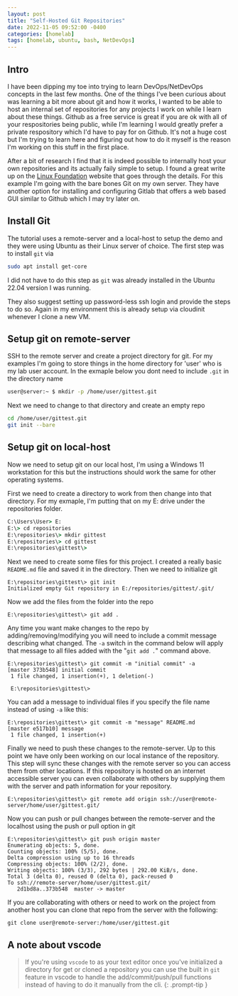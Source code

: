 ```yaml
---
layout: post
title: "Self-Hosted Git Repositories"
date: 2022-11-05 09:52:00 -0400
categories: [homelab]
tags: [homelab, ubuntu, bash, NetDevOps]
---
```


## Intro
I have been dipping my toe into trying to learn DevOps/NetDevOps concepts in the last few months. One of the things I've been curious about was learning a bit more about git and how it works, I wanted to be able to host an internal set of repositories for any projects I work on while I learn about these things. Github as a free service is great if you are ok with all of your respositories being public, while I'm learning I would greatly prefer a private respository which I'd have to pay for on Github. It's not a huge cost but I'm trying to learn here and figuring out how to do it myself is the reason I'm working on this stuff in the first place. 

After a bit of research I find that it is indeed possible to internally host your own repositories and its actually faily simple to setup. I found a great write up on the [Linux Foundation](https://www.linuxfoundation.org/blog/blog/classic-sysadmin-how-to-run-your-own-git-server) website that goes through the details. For this example I'm going with the bare bones Git on my own server. They have another option for installing and configuring Gitlab that offers a web based GUI similar to Github which I may try later on.

## Install Git 
The tutorial uses a remote-server and a local-host to setup the demo and they were using Ubuntu as their Linux server of choice. The first step was to install `git` via 
``` bash
sudo apt install get-core
```
I did not have to do this step as `git` was already installed in the Ubuntu 22.04 version I was running. 

They also suggest setting up password-less ssh login and provide the steps to do so. Again in my environment this is already setup via cloudinit whenever I clone a new VM. 

## Setup git on remote-server
SSH to the remote server and create a project directory for git. For my examples I'm going to store things in the home directory for 'user' who is my lab user account. In the exmaple below you dont need to include `.git` in the directory name 
``` bash
user@server:~ $ mkdir -p /home/user/gittest.git
```
Next we need to change to that directory and create an empty repo
``` bash
cd /home/user/gittest.git
git init --bare
```

## Setup git on local-host
Now we need to setup git on our local host, I'm using a Windows 11 workstation for this but the instructions should work the same for other operating systems. 

First we need to create a directory to work from then change into that directory. For my exmaple, I'm putting that on my E: drive under the repositories folder. 
``` cmd
C:\Users\User> E:
E:\> cd repositories
E:\repositories\> mkdir gittest
E:\repositories\> cd gittest 
E:\repositories\gittest\> 
```
Next we need to create some files for this project. I created a really basic `README.md` file and saved it in the directory. Then we need to initialize git
```
E:\repositories\gittest\> git init 
Initialized empty Git repository in E:/repositories/gittest/.git/
```
Now we add the files from the folder into the repo
```
E:\repositories\gittest\> git add .
```
Any time you want make changes to the repo by adding/removing/modifying you will need to include a commit message describing what changed. The  `-a` switch in the command below will apply that message to all files added with the "`git add .`" command above.
```
E:\repositories\gittest\> git commit -m "initial commit" -a
[master 373b548] initial commit
 1 file changed, 1 insertion(+), 1 deletion(-)

 E:\repositories\gittest\> 
```
You can add a message to individual files if you specify the file name instead of using `-a` like this: 
```
E:\repositories\gittest\> git commit -m "message" README.md
[master e517b10] message
 1 file changed, 1 insertion(+)
```
Finally we need to push these changes to the remote-server. Up to this point we have only been working on our local instance of the repository. This step will sync these changes with the remote server so you can access them from other locations. If this repository is hosted on an internet accessible server you can even collaborate with others by supplying them with the server and path information for your repository. 
```
E:\repositories\gittest\> git remote add origin ssh://user@remote-server/home/user/gittest.git/
```
Now you can push or pull changes between the remote-server and the localhost using the push or pull option in git
```
E:\repositories\gittest\> git push origin master
Enumerating objects: 5, done.
Counting objects: 100% (5/5), done.
Delta compression using up to 16 threads
Compressing objects: 100% (2/2), done.
Writing objects: 100% (3/3), 292 bytes | 292.00 KiB/s, done.
Total 3 (delta 0), reused 0 (delta 0), pack-reused 0
To ssh://remote-server/home/user/gittest.git/
   2d1bd8a..373b548  master -> master
```
If you are collaborating with others or need to work on the project from another host you can clone that repo from the server with the following: 
```
git clone user@remote-server:/home/user/gittest.git
```

## A note about vscode
> If you're using `vscode` to as your text editor once you've initialized a directory for get or cloned a repository you can use the built in `git` feature in vscode to handle the add/commit/push/pull functions instead of having to do it manually from the cli.
{: .prompt-tip }
